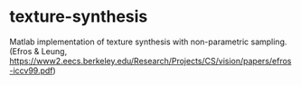 # texture-synthesis
Matlab implementation of texture synthesis with non-parametric sampling. (Efros &amp; Leung, https://www2.eecs.berkeley.edu/Research/Projects/CS/vision/papers/efros-iccv99.pdf)
